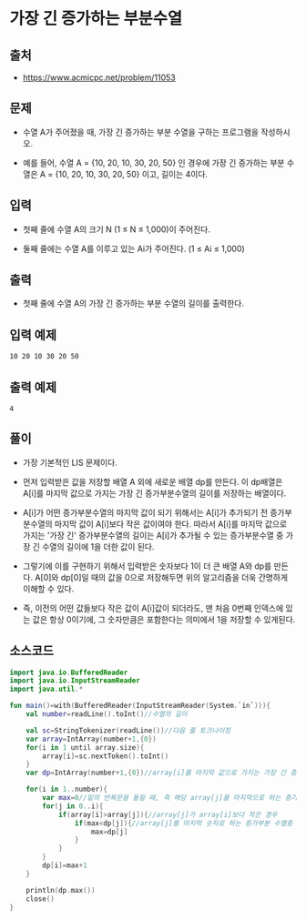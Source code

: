 # 가장 긴 증가하는 부분수열

## 출처

* https://www.acmicpc.net/problem/11053

## 문제

* 수열 A가 주어졌을 때, 가장 긴 증가하는 부분 수열을 구하는 프로그램을 작성하시오.

* 예를 들어, 수열 A = {10, 20, 10, 30, 20, 50} 인 경우에 가장 긴 증가하는 부분 수열은 A = {10, 20, 10, 30, 20, 50} 이고, 길이는 4이다.

## 입력

* 첫째 줄에 수열 A의 크기 N (1 ≤ N ≤ 1,000)이 주어진다.

* 둘째 줄에는 수열 A를 이루고 있는 Ai가 주어진다. (1 ≤ Ai ≤ 1,000)

## 출력

* 첫째 줄에 수열 A의 가장 긴 증가하는 부분 수열의 길이를 출력한다.

## 입력 예제

```6
10 20 10 30 20 50
```

## 출력 예제

```4```

## 풀이

* 가장 기본적인 LIS 문제이다.

* 먼저 입력받은 값을 저장할 배열 A 외에 새로운 배열 dp를 만든다. 이 dp배열은 A[i]를 마지막 값으로 가지는 가장 긴 증가부분수열의 길이를 저장하는 배열이다.

* A[i]가 어떤 증가부분수열의 마지막 값이 되기 위해서는 A[i]가 추가되기 전 증가부분수열의 마지막 값이 A[i]보다 작은 값이여야 한다. 따라서 A[i]를 마지막 값으로 가지는 '가장 긴' 증가부분수열의 길이는 A[i]가 추가될 수 있는 증가부분수열 중 가장 긴 수열의 길이에 1을 더한 값이 된다.

* 그렇기에 이를 구현하기 위해서 입력받은 숫자보다 1이 더 큰 배열 A와 dp를 만든다. A[0]와 dp[0]일 때의 값을 0으로 저장해두면 위의 알고리즘을 더욱 간명하게 이해할 수 있다.

* 즉, 이전의 어떤 값들보다 작은 값이 A[i]값이 되더라도, 맨 처음 0번째 인덱스에 있는 값은 항상 0이기에, 그 숫자만큼은 포함한다는 의미에서 1을 저장할 수 있게된다.

## 소스코드

```kotlin
import java.io.BufferedReader
import java.io.InputStreamReader
import java.util.*

fun main()=with(BufferedReader(InputStreamReader(System.`in`))){
    val number=readLine().toInt()//수열의 길이

    val sc=StringTokenizer(readLine())//다음 줄 토크나이징
    var array=IntArray(number+1,{0})
    for(i in 1 until array.size){
        array[i]=sc.nextToken().toInt()
    }
    var dp=IntArray(number+1,{0})//array[i]를 마지막 값으로 가지는 가장 긴 증가부분수열의 길이

    for(i in 1..number){
        var max=0//밑의 반복문을 돌릴 때, 즉 해당 array[j]를 마지막으로 하는 증가부분수열 중에서 최대 값을 저장할 변수
        for(j in 0..i){
            if(array[i]>array[j]){//array[j]가 array[i]보다 작은 경우
                if(max<dp[j]){//array[j]를 마지막 숫자로 하는 증가부분 수열중 가장 큰 값을 저장한다.
                    max=dp[j]
                }
            }
        }
        dp[i]=max+1
    }

    println(dp.max())
    close()
}
```

